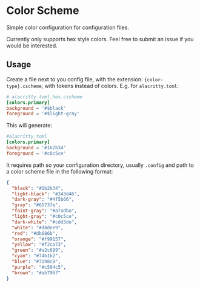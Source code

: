 # Color Scheme

Simple color configuration for configuration files.

Currently only supports hex style colors. Feel free to submit an issue if you would be interested.

## Usage
Create a file next to you config file, with the extension: `{color-type}.cscheme`, with tokens instead of colors. E.g. for `alacritty.toml`:

```toml
# alacritty.toml.hex.cscheme
[colors.primary]
background = '#$black'
foreground = '#$light-gray'
```

This will generate:
```toml
#alacritty.toml
[colors.primary]
background = '#1b2b34'
foreground = '#c0c5ce'
```

It requires path so your configuration directory, usually `.config` and path to a color scheme file in the following format:
```json
{
  "black": "#1b2b34",
  "light-black": "#343d46",
  "dark-gray": "#4f5b66",
  "gray": "#65737e",
  "faint-gray": "#a7adba",
  "light-gray": "#c0c5ce",
  "dark-white": "#cdd3de",
  "white": "#d8dee9",
  "red": "#db686b",
  "orange": "#f99157",
  "yellow": "#f2ca73",
  "green": "#a2c699",
  "cyan": "#74b1b2",
  "blue": "#7198c8",
  "purple": "#c594c5",
  "brown": "#ab7967"
}

```

